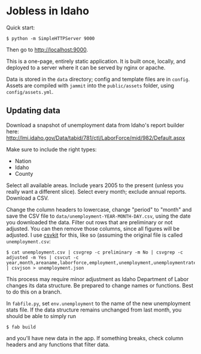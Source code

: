 Jobless in Idaho
===================

Quick start:

    $ python -m SimpleHTTPServer 9000

Then go to <http://localhost:9000>.

This is a one-page, entirely static application. It is built once, locally, and deployed to a server where it can be served by nginx or apache.

Data is stored in the `data` directory; config and template files are in `config`. Assets are compiled with `jammit` into the `public/assets` folder, using `config/assets.yml`.


Updating data
-------------

Download a snapshot of unemployment data from Idaho's report builder here: http://lmi.idaho.gov/Data/tabid/781/ctl/LaborForce/mid/982/Default.aspx

Make sure to include the right types:
 - Nation
 - Idaho
 - County

Select all available areas. Include years 2005 to the present (unless you really want a different slice). Select every month; exclude annual reports. Download a CSV.

Change the column headers to lowercase, change "period" to "month" and save the CSV file to `data/unemployment-YEAR-MONTH-DAY.csv`, using the date you downloaded the data. Filter out rows that are preliminary or not adjusted. You can then remove those columns, since all figures will be adjusted. I use [csvkit][] for this, like so (assuming the original file is called `unemployment.csv`:

    $ cat unemployment.csv | csvgrep -c preliminary -m No | csvgrep -c adjusted -m Yes | csvcut -c year,month,areaname,laborforce,employment,unemployment,unemploymentrate | csvjson > unemployment.json

This process may require minor adjustment as Idaho Department of Labor changes its data structure. Be prepared to change names or functions. Best to do this on a branch.

In `fabfile.py`, set `env.unemployment` to the name of the new unemployment stats file. If the data structure remains unchanged from last month, you should be able to simply run

    $ fab build

and you'll have new data in the app. If something breaks, check column headers and any functions that filter data.

 [csvkit]: https://github.com/onyxfish/csvkit


